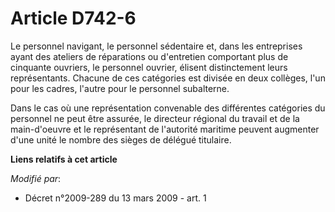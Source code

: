 # Article D742-6

Le personnel navigant, le personnel sédentaire et, dans les entreprises ayant des ateliers de réparations ou d'entretien
comportant plus de cinquante ouvriers, le personnel ouvrier, élisent distinctement leurs représentants. Chacune de ces
catégories est divisée en deux collèges, l'un pour les cadres, l'autre pour le personnel subalterne.

Dans le cas où une représentation convenable des différentes catégories du personnel ne peut être assurée, le directeur
régional du travail et de la main-d'oeuvre et le représentant de l'autorité maritime peuvent augmenter d'une unité le nombre
des sièges de délégué titulaire.

**Liens relatifs à cet article**

_Modifié par_:

  - Décret n°2009-289 du 13 mars 2009 - art. 1
